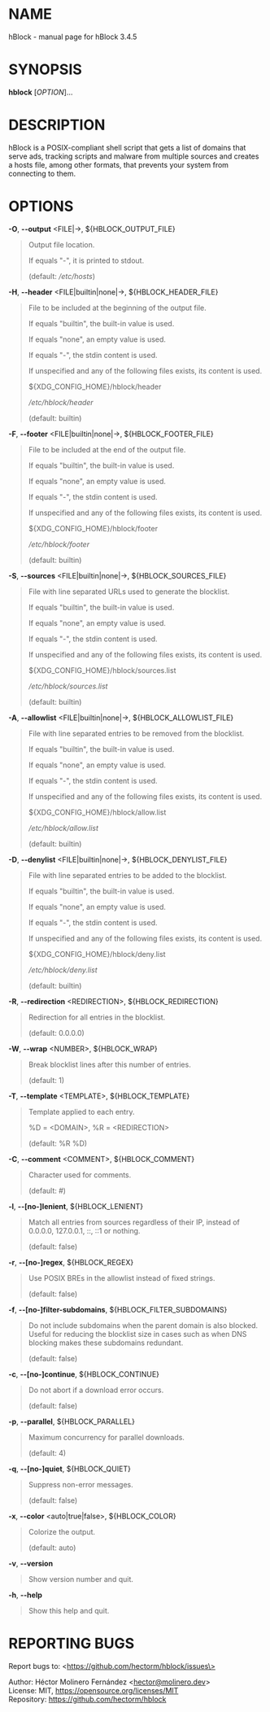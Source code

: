 # NAME

hBlock - manual page for hBlock 3.4.5

# SYNOPSIS

**hblock** \[*OPTION*\]...

# DESCRIPTION

hBlock is a POSIX-compliant shell script that gets a list of domains
that serve ads, tracking scripts and malware from multiple sources and
creates a hosts file, among other formats, that prevents your system
from connecting to them.

# OPTIONS

**-O**, **--output** \<FILE\|-\>, \${HBLOCK_OUTPUT_FILE}

> Output file location.
>
> If equals "-", it is printed to stdout.
>
> (default: */etc/hosts*)

**-H**, **--header** \<FILE\|builtin\|none\|-\>, \${HBLOCK_HEADER_FILE}

> File to be included at the beginning of the output file.
>
> If equals "builtin", the built-in value is used.
>
> If equals "none", an empty value is used.
>
> If equals "-", the stdin content is used.
>
> If unspecified and any of the following files exists, its content is
> used.
>
> \${XDG_CONFIG_HOME}/hblock/header
>
> */etc/hblock/header*
>
> (default: builtin)

**-F**, **--footer** \<FILE\|builtin\|none\|-\>, \${HBLOCK_FOOTER_FILE}

> File to be included at the end of the output file.
>
> If equals "builtin", the built-in value is used.
>
> If equals "none", an empty value is used.
>
> If equals "-", the stdin content is used.
>
> If unspecified and any of the following files exists, its content is
> used.
>
> \${XDG_CONFIG_HOME}/hblock/footer
>
> */etc/hblock/footer*
>
> (default: builtin)

**-S**, **--sources** \<FILE\|builtin\|none\|-\>,
\${HBLOCK_SOURCES_FILE}

> File with line separated URLs used to generate the blocklist.
>
> If equals "builtin", the built-in value is used.
>
> If equals "none", an empty value is used.
>
> If equals "-", the stdin content is used.
>
> If unspecified and any of the following files exists, its content is
> used.
>
> \${XDG_CONFIG_HOME}/hblock/sources.list
>
> */etc/hblock/sources.list*
>
> (default: builtin)

**-A**, **--allowlist** \<FILE\|builtin\|none\|-\>,
\${HBLOCK_ALLOWLIST_FILE}

> File with line separated entries to be removed from the blocklist.
>
> If equals "builtin", the built-in value is used.
>
> If equals "none", an empty value is used.
>
> If equals "-", the stdin content is used.
>
> If unspecified and any of the following files exists, its content is
> used.
>
> \${XDG_CONFIG_HOME}/hblock/allow.list
>
> */etc/hblock/allow.list*
>
> (default: builtin)

**-D**, **--denylist** \<FILE\|builtin\|none\|-\>,
\${HBLOCK_DENYLIST_FILE}

> File with line separated entries to be added to the blocklist.
>
> If equals "builtin", the built-in value is used.
>
> If equals "none", an empty value is used.
>
> If equals "-", the stdin content is used.
>
> If unspecified and any of the following files exists, its content is
> used.
>
> \${XDG_CONFIG_HOME}/hblock/deny.list
>
> */etc/hblock/deny.list*
>
> (default: builtin)

**-R**, **--redirection** \<REDIRECTION\>, \${HBLOCK_REDIRECTION}

> Redirection for all entries in the blocklist.
>
> (default: 0.0.0.0)

**-W**, **--wrap** \<NUMBER\>, \${HBLOCK_WRAP}

> Break blocklist lines after this number of entries.
>
> (default: 1)

**-T**, **--template** \<TEMPLATE\>, \${HBLOCK_TEMPLATE}

> Template applied to each entry.
>
> %D = \<DOMAIN\>, %R = \<REDIRECTION\>
>
> (default: %R %D)

**-C**, **--comment** \<COMMENT\>, \${HBLOCK_COMMENT}

> Character used for comments.
>
> (default: \#)

**-l**, **--\[no-\]lenient**, \${HBLOCK_LENIENT}

> Match all entries from sources regardless of their IP, instead of
> 0.0.0.0, 127.0.0.1, ::, ::1 or nothing.
>
> (default: false)

**-r**, **--\[no-\]regex**, \${HBLOCK_REGEX}

> Use POSIX BREs in the allowlist instead of fixed strings.
>
> (default: false)

**-f**, **--\[no-\]filter-subdomains**, \${HBLOCK_FILTER_SUBDOMAINS}

> Do not include subdomains when the parent domain is also blocked.
> Useful for reducing the blocklist size in cases such as when DNS
> blocking makes these subdomains redundant.
>
> (default: false)

**-c**, **--\[no-\]continue**, \${HBLOCK_CONTINUE}

> Do not abort if a download error occurs.
>
> (default: false)

**-p**, **--parallel**, \${HBLOCK_PARALLEL}

> Maximum concurrency for parallel downloads.
>
> (default: 4)

**-q**, **--\[no-\]quiet**, \${HBLOCK_QUIET}

> Suppress non-error messages.
>
> (default: false)

**-x**, **--color** \<auto\|true\|false\>, \${HBLOCK_COLOR}

> Colorize the output.
>
> (default: auto)

**-v**, **--version**

> Show version number and quit.

**-h**, **--help**

> Show this help and quit.

# REPORTING BUGS

Report bugs to: \<https://github.com/hectorm/hblock/issues\>

  
Author: Héctor Molinero Fernández \<hector@molinero.dev\>  
License: MIT, https://opensource.org/licenses/MIT  
Repository: https://github.com/hectorm/hblock
